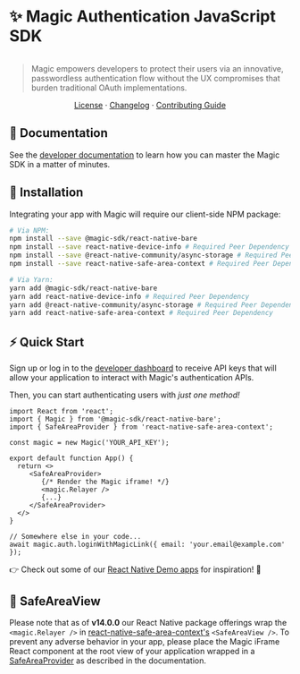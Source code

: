 # ✨ Magic Authentication JavaScript SDK

[![<MagicLabs>](https://circleci.com/gh/magiclabs/magic-js.svg?style=shield)](https://circleci.com/gh/magiclabs/magic-js)

> Magic empowers developers to protect their users via an innovative, passwordless authentication flow without the UX compromises that burden traditional OAuth implementations.

<p align="center">
  <a href="https://github.com/magiclabs/magic-js/blob/master/packages/@magic-sdk/react-native-bare/LICENSE">License</a> ·
  <a href="https://github.com/magiclabs/magic-js/blob/master/packages/@magic-sdk/react-native-bare/CHANGELOG.md">Changelog</a> ·
  <a href="https://github.com/magiclabs/magic-js/blob/master/CONTRIBUTING.md">Contributing Guide</a>
</p>

## 📖 Documentation

See the [developer documentation](https://magic.link/docs) to learn how you can master the Magic SDK in a matter of minutes.

## 🔗 Installation

Integrating your app with Magic will require our client-side NPM package:

```bash
# Via NPM:
npm install --save @magic-sdk/react-native-bare
npm install --save react-native-device-info # Required Peer Dependency
npm install --save @react-native-community/async-storage # Required Peer Dependency
npm install --save react-native-safe-area-context # Required Peer Dependency

# Via Yarn:
yarn add @magic-sdk/react-native-bare
⁠yarn add react-native-device-info # Required Peer Dependency
yarn add @react-native-community/async-storage # Required Peer Dependency
yarn add react-native-safe-area-context # Required Peer Dependency
```

## ⚡️ Quick Start

Sign up or log in to the [developer dashboard](https://dashboard.magic.link ) to receive API keys that will allow your application to interact with Magic's authentication APIs.

Then, you can start authenticating users with _just one method!_

```tsx
import React from 'react';
import { Magic } from '@magic-sdk/react-native-bare';
import { SafeAreaProvider } from 'react-native-safe-area-context';

const magic = new Magic('YOUR_API_KEY');

export default function App() {
  return <>
	 <SafeAreaProvider>
	    {/* Render the Magic iframe! */}
	    <magic.Relayer />
	    {...}
	 </SafeAreaProvider>
  </>
}

// Somewhere else in your code...
await magic.auth.loginWithMagicLink({ email: 'your.email@example.com' });
```
⁠⁠👉 Check out some of our [React Native Demo apps](https://github.com/magiclabs/react-native-demo) for inspiration! 👀

## 👀 SafeAreaView
Please note that as of **v14.0.0** our React Native package offerings wrap the `<magic.Relayer />` in [react-native-safe-area-context's](https://github.com/th3rdwave/react-native-safe-area-context) `<SafeAreaView />`. To prevent any adverse behavior in your app, please place the Magic iFrame React component at the root view of your application wrapped in a [SafeAreaProvider](https://github.com/th3rdwave/react-native-safe-area-context#safeareaprovider) as described in the documentation. 

